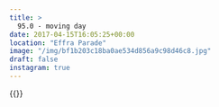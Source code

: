 ```yaml
---
title: >
  95.0 - moving day
date: 2017-04-15T16:05:25+00:00
location: "Effra Parade"
image: "/img/bf1b203c18ba0ae534d856a9c98d46c8.jpg"
draft: false
instagram: true
---
```


{{<photo src="/img/bf1b203c18ba0ae534d856a9c98d46c8.jpg">}}
